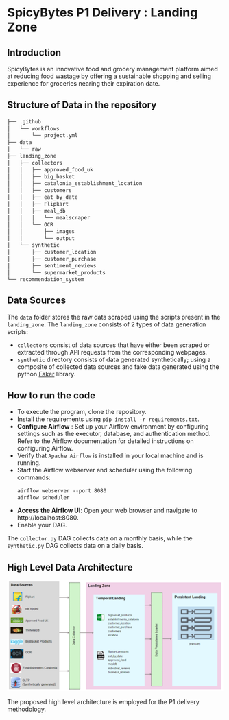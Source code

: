 # SpicyBytes P1 Delivery : Landing Zone

## Introduction
SpicyBytes is an innovative food and grocery management platform aimed at reducing food wastage by offering a sustainable shopping and selling experience for groceries nearing their expiration date. 

## Structure of Data in the repository

```plaintext
├── .github
│   └── workflows
│       └── project.yml
├── data
│   └── raw
├── landing_zone
│   ├── collectors
│   │   ├── approved_food_uk
│   │   ├── big_basket
│   │   ├── catalonia_establishment_location
│   │   ├── customers
│   │   ├── eat_by_date
│   │   ├── Flipkart
│   │   ├── meal_db
│   │   │   └── mealscraper
│   │   └── OCR
│   │       ├── images
│   │       └── output
│   └── synthetic
│       ├── customer_location
│       ├── customer_purchase
│       ├── sentiment_reviews
│       └── supermarket_products
└── recommendation_system

```

## Data Sources

The `data` folder stores the raw data scraped using the scripts present in the `landing_zone`. The `landing_zone` consists of 2 types of data generation scripts:
- `collectors` consist of data sources that have either been scraped or extracted through API requests from the corresponding webpages.
- `synthetic` directory consists of data generated synthetically; using a composite of collected data sources and fake data generated using the python [Faker](https://pypi.org/project/Faker/0.7.4/) library.


## How to run the code

- To execute the program, clone the repository.
- Install the requirements using `pip install -r requirements.txt`.
- **Configure Airflow** : Set up your Airflow environment by configuring settings such as the executor, database, and authentication method. Refer to the Airflow documentation for detailed instructions on configuring Airflow.
- Verify that `Apache Airflow` is installed in your local machine and is running.
- Start the Airflow webserver and scheduler using the following commands:
  ```
  airflow webserver --port 8080
  airflow scheduler
  ```
- **Access the Airflow UI**: Open your web browser and navigate to http://localhost:8080.
- Enable your DAG.

The `collector.py` DAG collects data on a monthly basis, while the `synthetic.py` DAG collects data on a daily basis.


## High Level Data Architecture

![High Level Architecture](./readme_info/three-tier.PNG)

The proposed high level architecture is employed for the P1 delivery methodology.



